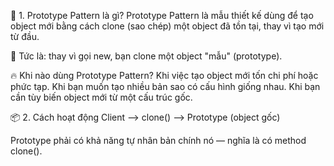 🧬 1. Prototype Pattern là gì?
Prototype Pattern là mẫu thiết kế dùng để tạo object mới bằng cách clone (sao chép) một object đã tồn tại, thay vì tạo mới từ đầu.

📌 Tức là: thay vì gọi new, bạn clone một object "mẫu" (prototype).

🔥 Khi nào dùng Prototype Pattern?
Khi việc tạo object mới tốn chi phí hoặc phức tạp.
Khi bạn muốn tạo nhiều bản sao có cấu hình giống nhau.
Khi bạn cần tùy biến object mới từ một cấu trúc gốc.

📦 2. Cách hoạt động
Client --> clone() --> Prototype (object gốc)

Prototype phải có khả năng tự nhân bản chính nó — nghĩa là có method clone().
